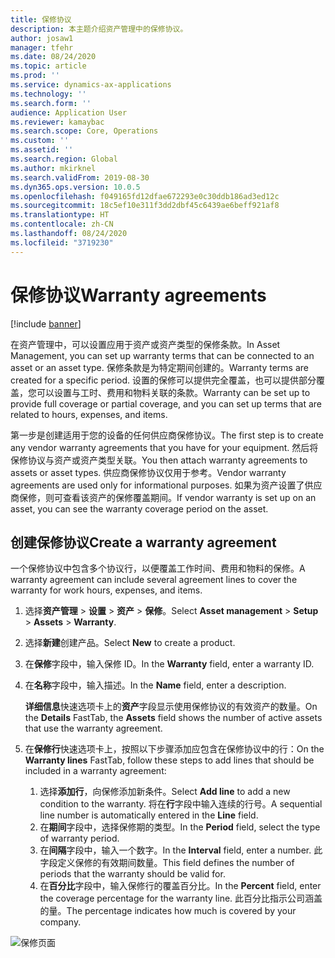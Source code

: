 ```yaml
---
title: 保修协议
description: 本主题介绍资产管理中的保修协议。
author: josaw1
manager: tfehr
ms.date: 08/24/2020
ms.topic: article
ms.prod: ''
ms.service: dynamics-ax-applications
ms.technology: ''
ms.search.form: ''
audience: Application User
ms.reviewer: kamaybac
ms.search.scope: Core, Operations
ms.custom: ''
ms.assetid: ''
ms.search.region: Global
ms.author: mkirknel
ms.search.validFrom: 2019-08-30
ms.dyn365.ops.version: 10.0.5
ms.openlocfilehash: f049165fd12dfae672293e0c30ddb186ad3ed12c
ms.sourcegitcommit: 18c5ef10e311f3dd2dbf45c6439ae6beff921af8
ms.translationtype: HT
ms.contentlocale: zh-CN
ms.lasthandoff: 08/24/2020
ms.locfileid: "3719230"
---
```

# <a name="warranty-agreements"></a><span data-ttu-id="e6d8b-103">保修协议</span><span class="sxs-lookup"><span data-stu-id="e6d8b-103">Warranty agreements</span></span>

[!include [banner](../../includes/banner.md)]

 


<span data-ttu-id="e6d8b-104">在资产管理中，可以设置应用于资产或资产类型的保修条款。</span><span class="sxs-lookup"><span data-stu-id="e6d8b-104">In Asset Management, you can set up warranty terms that can be connected to an asset or an asset type.</span></span> <span data-ttu-id="e6d8b-105">保修条款是为特定期间创建的。</span><span class="sxs-lookup"><span data-stu-id="e6d8b-105">Warranty terms are created for a specific period.</span></span> <span data-ttu-id="e6d8b-106">设置的保修可以提供完全覆盖，也可以提供部分覆盖，您可以设置与工时、费用和物料关联的条款。</span><span class="sxs-lookup"><span data-stu-id="e6d8b-106">Warranty can be set up to provide full coverage or partial coverage, and you can set up terms that are related to hours, expenses, and items.</span></span>

<span data-ttu-id="e6d8b-107">第一步是创建适用于您的设备的任何供应商保修协议。</span><span class="sxs-lookup"><span data-stu-id="e6d8b-107">The first step is to create any vendor warranty agreements that you have for your equipment.</span></span> <span data-ttu-id="e6d8b-108">然后将保修协议与资产或资产类型关联。</span><span class="sxs-lookup"><span data-stu-id="e6d8b-108">You then attach warranty agreements to assets or asset types.</span></span> <span data-ttu-id="e6d8b-109">供应商保修协议仅用于参考。</span><span class="sxs-lookup"><span data-stu-id="e6d8b-109">Vendor warranty agreements are used only for informational purposes.</span></span> <span data-ttu-id="e6d8b-110">如果为资产设置了供应商保修，则可查看该资产的保修覆盖期间。</span><span class="sxs-lookup"><span data-stu-id="e6d8b-110">If vendor warranty is set up on an asset, you can see the warranty coverage period on the asset.</span></span>

## <a name="create-a-warranty-agreement"></a><span data-ttu-id="e6d8b-111">创建保修协议</span><span class="sxs-lookup"><span data-stu-id="e6d8b-111">Create a warranty agreement</span></span>

<span data-ttu-id="e6d8b-112">一个保修协议中包含多个协议行，以便覆盖工作时间、费用和物料的保修。</span><span class="sxs-lookup"><span data-stu-id="e6d8b-112">A warranty agreement can include several agreement lines to cover the warranty for work hours, expenses, and items.</span></span>

1. <span data-ttu-id="e6d8b-113">选择**资产管理** \> **设置** \> **资产** \> **保修**。</span><span class="sxs-lookup"><span data-stu-id="e6d8b-113">Select **Asset management** \> **Setup** \> **Assets** \> **Warranty**.</span></span>
2. <span data-ttu-id="e6d8b-114">选择**新建**创建产品。</span><span class="sxs-lookup"><span data-stu-id="e6d8b-114">Select **New** to create a product.</span></span>
3. <span data-ttu-id="e6d8b-115">在**保修**字段中，输入保修 ID。</span><span class="sxs-lookup"><span data-stu-id="e6d8b-115">In the **Warranty** field, enter a warranty ID.</span></span> 
4. <span data-ttu-id="e6d8b-116">在**名称**字段中，输入描述。</span><span class="sxs-lookup"><span data-stu-id="e6d8b-116">In the **Name** field, enter a description.</span></span>

    <span data-ttu-id="e6d8b-117">**详细信息**快速选项卡上的**资产**字段显示使用保修协议的有效资产的数量。</span><span class="sxs-lookup"><span data-stu-id="e6d8b-117">On the **Details** FastTab, the **Assets** field shows the number of active assets that use the warranty agreement.</span></span>

5. <span data-ttu-id="e6d8b-118">在**保修行**快速选项卡上，按照以下步骤添加应包含在保修协议中的行：</span><span class="sxs-lookup"><span data-stu-id="e6d8b-118">On the **Warranty lines** FastTab, follow these steps to add lines that should be included in a warranty agreement:</span></span>

    1. <span data-ttu-id="e6d8b-119">选择**添加行**，向保修添加新条件。</span><span class="sxs-lookup"><span data-stu-id="e6d8b-119">Select **Add line** to add a new condition to the warranty.</span></span> <span data-ttu-id="e6d8b-120">将在**行**字段中输入连续的行号。</span><span class="sxs-lookup"><span data-stu-id="e6d8b-120">A sequential line number is automatically entered in the **Line** field.</span></span>
    2. <span data-ttu-id="e6d8b-121">在**期间**字段中，选择保修期的类型。</span><span class="sxs-lookup"><span data-stu-id="e6d8b-121">In the **Period** field, select the type of warranty period.</span></span>
    3. <span data-ttu-id="e6d8b-122">在**间隔**字段中，输入一个数字。</span><span class="sxs-lookup"><span data-stu-id="e6d8b-122">In the **Interval** field, enter a number.</span></span> <span data-ttu-id="e6d8b-123">此字段定义保修的有效期间数量。</span><span class="sxs-lookup"><span data-stu-id="e6d8b-123">This field defines the number of periods that the warranty should be valid for.</span></span>
    4. <span data-ttu-id="e6d8b-124">在**百分比**字段中，输入保修行的覆盖百分比。</span><span class="sxs-lookup"><span data-stu-id="e6d8b-124">In the **Percent** field, enter the coverage percentage for the warranty line.</span></span> <span data-ttu-id="e6d8b-125">此百分比指示公司涵盖的量。</span><span class="sxs-lookup"><span data-stu-id="e6d8b-125">The percentage indicates how much is covered by your company.</span></span>

![保修页面](media/01-warranty.png)

